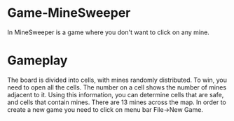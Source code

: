 # Game-MineSweeper
In MineSweeper is a game where you don't want to click on any mine.
# Gameplay
The board is divided into cells, with mines randomly distributed. To win, you need to open all the cells. The number on a cell shows the number of mines adjacent to it. Using this information, you can determine cells that are safe, and cells that contain mines. There are 13 mines across the map. In order to create a new game you need to click on menu bar File->New Game. 
